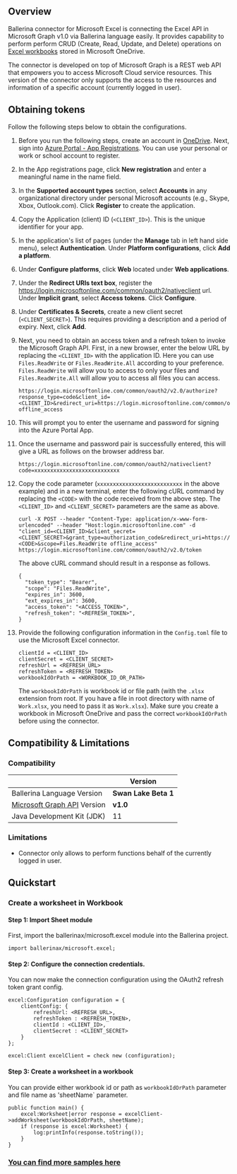 ## Overview
Ballerina connector for Microsoft Excel is connecting the Excel API in Microsoft Graph v1.0 via Ballerina language easily. It provides capability to perform perform CRUD (Create, Read, Update, and Delete) operations on [Excel workbooks](https://docs.microsoft.com/en-us/graph/api/resources/excel?view=graph-rest-1.0) stored in Microsoft OneDrive. 

The connector is developed on top of Microsoft Graph is a REST web API that empowers you to access Microsoft Cloud service resources. This version of the connector only supports the access to the resources and information of a specific account (currently logged in user).

## Obtaining tokens

Follow the following steps below to obtain the configurations.

1. Before you run the following steps, create an account in [OneDrive](https://onedrive.live.com). Next, sign into [Azure Portal - App Registrations](https://portal.azure.com/#blade/Microsoft_AAD_RegisteredApps/ApplicationsListBlade). You can use your personal or work or school account to register.

2. In the App registrations page, click **New registration** and enter a meaningful name in the name field.

3. In the **Supported account types** section, select **Accounts** in any organizational directory under personal Microsoft accounts (e.g., Skype, Xbox, Outlook.com). Click **Register** to create the application.
    
4. Copy the Application (client) ID (`<CLIENT_ID>`). This is the unique identifier for your app.
    
5. In the application's list of pages (under the **Manage** tab in left hand side menu), select **Authentication**.
    Under **Platform configurations**, click **Add a platform**.

6. Under **Configure platforms**, click **Web** located under **Web applications**.

7. Under the **Redirect URIs text box**, register the https://login.microsoftonline.com/common/oauth2/nativeclient url.
   Under **Implicit grant**, select **Access tokens**.
   Click **Configure**.

8. Under **Certificates & Secrets**, create a new client secret (`<CLIENT_SECRET>`). This requires providing a description and a period of expiry. Next, click **Add**.

9. Next, you need to obtain an access token and a refresh token to invoke the Microsoft Graph API.
First, in a new browser, enter the below URL by replacing the `<CLIENT_ID>` with the application ID. Here you can use `Files.ReadWrite` or `Files.ReadWrite.All` according to your preference. `Files.ReadWrite` will allow you to access to only your files and `Files.ReadWrite.All` will allow you to access all files you can access.

    ```
    https://login.microsoftonline.com/common/oauth2/v2.0/authorize?response_type=code&client_id=<CLIENT_ID>&redirect_uri=https://login.microsoftonline.com/common/oauth2/nativeclient&scope=Files.ReadWrite offline_access
    ```

10. This will prompt you to enter the username and password for signing into the Azure Portal App.

11. Once the username and password pair is successfully entered, this will give a URL as follows on the browser address bar.

    `https://login.microsoftonline.com/common/oauth2/nativeclient?code=xxxxxxxxxxxxxxxxxxxxxxxxxxx`

12. Copy the code parameter (`xxxxxxxxxxxxxxxxxxxxxxxxxxx` in the above example) and in a new terminal, enter the following cURL command by replacing the `<CODE>` with the code received from the above step. The `<CLIENT_ID>` and `<CLIENT_SECRET>` parameters are the same as above.

    ```
    curl -X POST --header "Content-Type: application/x-www-form-urlencoded" --header "Host:login.microsoftonline.com" -d "client_id=<CLIENT_ID>&client_secret=<CLIENT_SECRET>&grant_type=authorization_code&redirect_uri=https://login.microsoftonline.com/common/oauth2/nativeclient&code=<CODE>&scope=Files.ReadWrite offline_access" https://login.microsoftonline.com/common/oauth2/v2.0/token
    ```

    The above cURL command should result in a response as follows.
    ```
    {
      "token_type": "Bearer",
      "scope": "Files.ReadWrite",
      "expires_in": 3600,
      "ext_expires_in": 3600,
      "access_token": "<ACCESS_TOKEN>",
      "refresh_token": "<REFRESH_TOKEN>",
    }
    ```

13. Provide the following configuration information in the `Config.toml` file to use the Microsoft Excel connector.

    ```ballerina
    clientId = <CLIENT_ID>
    clientSecret = <CLIENT_SECRET>
    refreshUrl = <REFRESH_URL>
    refreshToken = <REFRESH_TOKEN>
    workbookIdOrPath = <WORKBOOK_ID_OR_PATH>
    ```

    The `workbookIdOrPath` is workbook id or file path (with the `.xlsx` extension from root. If you have a file in root directory with name of `Work.xlsx`, you need to pass it as `Work.xlsx`). Make sure you create a workbook in Microsoft OneDrive and pass the correct `workbookIdOrPath` before using the connector.

## Compatibility & Limitations
### Compatibility
|                                                                                    | Version               |
|------------------------------------------------------------------------------------|-----------------------|
| Ballerina Language Version                                                         | **Swan Lake Beta 1**  |
| [Microsoft Graph API](https://docs.microsoft.com/en-us/graph/overview) Version     | **v1.0**              |
| Java Development Kit (JDK)                                                         | 11                    |

### Limitations
- Connector only allows to perform functions behalf of the currently logged in user.

## Quickstart

### Create a worksheet in Workbook
#### Step 1: Import Sheet module
First, import the ballerinax/microsoft.excel module into the Ballerina project.
```ballerina
import ballerinax/microsoft.excel;
```
#### Step 2: Configure the connection credentials.
You can now make the connection configuration using the OAuth2 refresh token grant config.
```ballerina
excel:Configuration configuration = {
    clientConfig: {
        refreshUrl: <REFRESH_URL>,
        refreshToken : <REFRESH_TOKEN>,
        clientId : <CLIENT_ID>,
        clientSecret : <CLIENT_SECRET>
    }
};

excel:Client excelClient = check new (configuration);
```
#### Step 3: Create a worksheet in a workbook
You can provide either workbook id or path as `workbookIdOrPath` parameter and file name as 'sheetName` parameter.

```ballerina
public function main() {
    excel:Worksheet|error response = excelClient->addWorksheet(workbookIdOrPath, sheetName);
    if (response is excel:Worksheet) {
        log:printInfo(response.toString());
    }
}
```

### [You can find more samples here](https://github.com/ballerina-platform/module-ballerinax-microsoft.excel/tree/master/samples)
